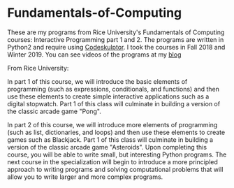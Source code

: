 # Fundamentals-of-Computing
These are my programs from Rice University's Fundamentals of Computing courses: Interactive Programming part 1 and 2.
The programs are written in Python2 and require using [Codeskulptor](http://www.codeskulptor.org/). I took the courses in Fall 2018 and Winter 2019.
You can see videos of the programs at my [blog](https://composingvianumbers.blogspot.com/)

From Rice University:

In part 1 of this course, we will introduce the basic elements of programming (such as expressions, conditionals, and functions) and then use these elements to create simple interactive applications such as a digital stopwatch.  Part 1 of this class will culminate in building a version of the classic arcade game "Pong".

In part 2 of this course, we will introduce more elements of programming (such as list, dictionaries, and loops) and then use these elements to create games such as Blackjack.  Part 1 of this class will culminate in building a version of the classic arcade game "Asteroids".  Upon completing this course, you will be able to write small, but interesting Python programs.  The next course in the specialization will begin to introduce a more principled approach to writing programs and solving computational problems that will allow you to write larger and more complex programs.
